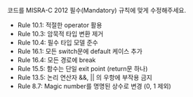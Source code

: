 코드를 MISRA-C 2012 필수(Mandatory) 규칙에 맞게 수정해주세요.
- Rule 10.1: 적절한 operator 활용
- Rule 10.3: 암묵적 타입 변환 제거
- Rule 10.4: 필수 타입 모델 준수
- Rule 16.1: 모든 switch문에 default 케이스 추가
- Rule 16.4: 모든 경로에 break
- Rule 15.5: 함수는 단일 exit point (return문 하나)
- Rule 13.5: 논리 연산자 &&, || 의 우항에 부작용 금지
- Rule 8.7: Magic number를 명명된 상수로 변경 (0, 1 제외)